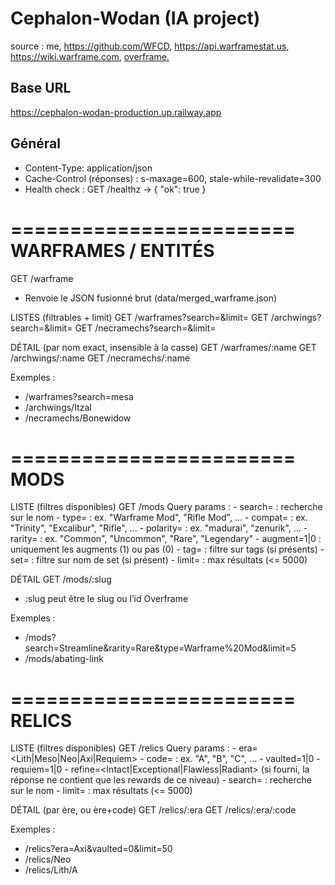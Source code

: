 # Cephalon-Wodan (IA project)
source : me, https://github.com/WFCD, https://api.warframestat.us, https://wiki.warframe.com, [overframe.](https://overframe.gg/)

Base URL
--------
https://cephalon-wodan-production.up.railway.app

Général
-------
- Content-Type: application/json
- Cache-Control (réponses) : s-maxage=600, stale-while-revalidate=300
- Health check :  GET /healthz  -> { "ok": true }

========================
WARFRAMES / ENTITÉS
========================

GET /warframe
  - Renvoie le JSON fusionné brut (data/merged_warframe.json)

LISTES (filtrables + limit)
GET /warframes?search=<texte>&limit=<n>
GET /archwings?search=<texte>&limit=<n>
GET /necramechs?search=<texte>&limit=<n>

DÉTAIL (par nom exact, insensible à la casse)
GET /warframes/:name
GET /archwings/:name
GET /necramechs/:name

Exemples :
- /warframes?search=mesa
- /archwings/Itzal
- /necramechs/Bonewidow

========================
MODS
========================

LISTE (filtres disponibles)
GET /mods
  Query params :
    - search=<texte>       : recherche sur le nom
    - type=<str>           : ex. "Warframe Mod", "Rifle Mod", ...
    - compat=<str>         : ex. "Trinity", "Excalibur", "Rifle", ...
    - polarity=<str>       : ex. "madurai", "zenurik", ...
    - rarity=<str>         : ex. "Common", "Uncommon", "Rare", "Legendary"
    - augment=1|0          : uniquement les augments (1) ou pas (0)
    - tag=<str>            : filtre sur tags (si présents)
    - set=<str>            : filtre sur nom de set (si présent)
    - limit=<n>            : max résultats (<= 5000)

DÉTAIL
GET /mods/:slug
  - :slug peut être le slug ou l’id Overframe

Exemples :
- /mods?search=Streamline&rarity=Rare&type=Warframe%20Mod&limit=5
- /mods/abating-link

========================
RELICS
========================

LISTE (filtres disponibles)
GET /relics
  Query params :
    - era=<Lith|Meso|Neo|Axi|Requiem>
    - code=<lettre>        : ex. "A", "B", "C", ...
    - vaulted=1|0
    - requiem=1|0
    - refine=<Intact|Exceptional|Flawless|Radiant>
      (si fourni, la réponse ne contient que les rewards de ce niveau)
    - search=<texte>       : recherche sur le nom
    - limit=<n>            : max résultats (<= 5000)

DÉTAIL (par ère, ou ère+code)
GET /relics/:era
GET /relics/:era/:code

Exemples :
- /relics?era=Axi&vaulted=0&limit=50
- /relics/Neo
- /relics/Lith/A